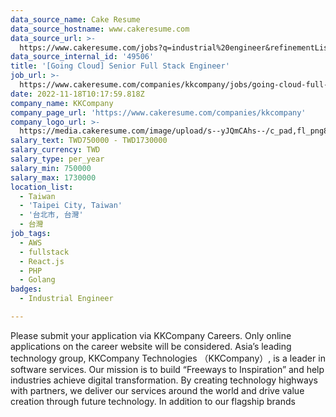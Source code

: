 ```yaml
---
data_source_name: Cake Resume
data_source_hostname: www.cakeresume.com
data_source_url: >-
  https://www.cakeresume.com/jobs?q=industrial%20engineer&refinementList%5Blang_name%5D%5B0%5D=English&refinementList%5Bsalary_type%5D=per_year
data_source_internal_id: '49506'
title: '[Going Cloud] Senior Full Stack Engineer'
job_url: >-
  https://www.cakeresume.com/companies/kkcompany/jobs/going-cloud-full-stack-engineer
date: 2022-11-18T10:17:59.818Z
company_name: KKCompany
company_page_url: 'https://www.cakeresume.com/companies/kkcompany'
company_logo_url: >-
  https://media.cakeresume.com/image/upload/s--yJQmCAhs--/c_pad,fl_png8,h_200,w_200/v1637561973/kxxyllrqxnxut3jg0vup.png
salary_text: TWD750000 - TWD1730000
salary_currency: TWD
salary_type: per_year
salary_min: 750000
salary_max: 1730000
location_list:
  - Taiwan
  - 'Taipei City, Taiwan'
  - '台北市, 台灣'
  - 台灣
job_tags:
  - AWS
  - fullstack
  - React.js
  - PHP
  - Golang
badges:
  - Industrial Engineer

---
```


Please submit your application via KKCompany Careers. Only online applications on the career website will be considered. Asia’s leading technology group, KKCompany Technologies （KKCompany）, is a leader in software services. Our mission is to build “Freeways to Inspiration” and help industries achieve digital transformation. By creating technology highways with partners, we deliver our services around the world and drive value creation through future technology. In addition to our flagship brands